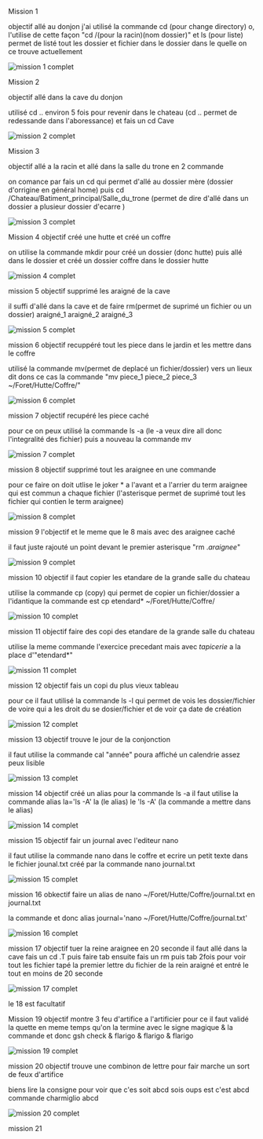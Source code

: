 Mission 1

objectif allé au donjon
j'ai utilisé la commande cd (pour change directory) o, l'utilise de cette façon "cd /(pour la racin)(nom dossier)"
et ls (pour liste) permet de listé tout les dossier et fichier dans le dossier dans le quelle on ce trouve actuellement

![mission 1 complet](https://github.com/poketoto45/eval_linux/blob/main/image/mission1.png)


Mission 2 

objectif allé dans la cave du donjon

utilisé cd .. environ 5 fois pour revenir dans le chateau (cd .. permet de redessande dans l'aboressance) et fais un cd Cave

![mission 2 complet](https://github.com/poketoto45/eval_linux/blob/main/image/mission2.png)


Mission 3

objectif allé a la racin et allé dans la salle du trone en 2 commande

on comance par fais un cd qui permet d'allé au dossier mère (dossier d'orrigine en général home) puis cd /Chateau/Batiment_principal/Salle_du_trone (permet de dire d'allé dans un dossier a plusieur dossier d'ecarre )

![mission 3 complet](https://github.com/poketoto45/eval_linux/blob/main/image/mission3.png)

Mission 4
objectif créé une hutte et créé un coffre 

on utilise la commande mkdir pour créé un dossier (donc hutte) puis allé dans le dossier et créé un dossier coffre dans le dossier hutte

![mission 4 complet](https://github.com/poketoto45/eval_linux/blob/main/image/mission4.png)

mission 5
objectif supprimé les araigné de la cave

il suffi d'allé dans la cave et de faire rm(permet de suprimé un fichier ou un dossier) araigné_1 araigné_2 araigné_3

![mission 5 complet](https://github.com/poketoto45/eval_linux/blob/main/image/mission5.png)

mission 6
objectif recuppéré tout les piece dans le jardin et les mettre dans le coffre

utilisé la commande mv(permet de deplacé un fichier/dossier) vers un lieux dit dons ce cas la commande "mv piece_1 piece_2 piece_3 ~/Foret/Hutte/Coffre/"

![mission 6 complet](https://github.com/poketoto45/eval_linux/blob/main/image/mission6.png)

mission 7
objectif recupéré les piece caché

pour ce on peux utilisé la commande ls -a (le -a veux dire all donc l'integralité des fichier)
puis a nouveau la commande mv

![mission 7 complet](https://github.com/poketoto45/eval_linux/blob/main/image/mission7.png)

mission 8
objectif supprimé tout les araignee en une commande

pour ce faire on doit utlise le joker * a l'avant et a l'arrier du term araignee qui est commun a chaque fichier (l'asterisque permet de suprimé tout les fichier qui contien le term araignee)

![mission 8 complet](https://github.com/poketoto45/eval_linux/blob/main/image/mission8.png)

mission 9
l'objectif et le meme que le 8 mais avec des araignee caché

il faut juste rajouté un point devant le premier asterisque "rm .*araignee*"

![mission 9 complet](https://github.com/poketoto45/eval_linux/blob/main/image/mission9.png)

mission 10
objectif il faut copier les etandare de la grande salle du chateau

utilise la commande cp (copy) qui permet de copier un fichier/dossier a l'idantique la commande est 
cp etendard* ~/Foret/Hutte/Coffre/

![mission 10 complet](https://github.com/poketoto45/eval_linux/blob/main/image/mission10.png)

mission 11
objectif faire des copi des etandare de la grande salle du chateau

utilise la meme commande l'exercice precedant mais avec *tapicerie* a la place d'"etendard*"

![mission 11 complet](https://github.com/poketoto45/eval_linux/blob/main/image/mission11.png)

mission 12
objectif fais un copi du plus vieux tableau

pour ce il faut utilisé la commande ls -l qui permet de vois les dossier/fichier de voire qui a les droit du se dosier/fichier et de voir ça date de création

![mission 12 complet](https://github.com/poketoto45/eval_linux/blob/main/image/mission12.png)

mission 13
objectif trouve le jour de la conjonction

il faut utilise la commande cal "année" poura affiché un calendrie assez peux lisible

![mission 13 complet](https://github.com/poketoto45/eval_linux/blob/main/image/mission13.png)

mission 14
objectif créé un alias pour la commande ls -a
il faut utilise la commande alias la='ls -A'
la (le alias) le 'ls -A' (la commande a mettre dans le alias)

![mission 14 complet](https://github.com/poketoto45/eval_linux/blob/main/image/mission14.png)

mission 15
objectif fair un journal avec l'editeur nano

il faut utilise la commande nano dans le coffre et ecrire un petit texte dans le fichier jounal.txt créé par la commande
nano journal.txt

![mission 15 complet](https://github.com/poketoto45/eval_linux/blob/main/image/mission15.png)

mission 16
obkectif faire un alias de nano ~/Foret/Hutte/Coffre/journal.txt en journal.txt

la commande et donc alias journal='nano ~/Foret/Hutte/Coffre/journal.txt'

![mission 16 complet](https://github.com/poketoto45/eval_linux/blob/main/image/mission16.png)

mission 17
objectif tuer la reine araignee en 20 seconde
il faut allé dans la cave
fais un cd .T puis faire tab ensuite fais un rm puis tab 2fois pour voir tout les fichier
tapé la premier lettre du fichier de la rein araigné et entré
le tout en moins de 20 seconde

![mission 17 complet](https://github.com/poketoto45/eval_linux/blob/main/image/mission17.png)

le 18 est facultatif

Mission 19
objectif montre 3 feu d'artifice a l'artificier
pour ce il faut validé la quette en meme temps qu'on la termine avec le signe magique &
la commande et donc gsh check & flarigo & flarigo & flarigo

![mission 19 complet](https://github.com/poketoto45/eval_linux/blob/main/image/mission19.png)

mission 20
objectif trouve une combinon de lettre pour fair marche un sort de feux d'artifice

biens lire la consigne pour voir que c'es soit abcd sois oups
est c'est abcd
commande charmiglio abcd

![mission 20 complet](https://github.com/poketoto45/eval_linux/blob/main/image/mission20.png)

mission 21